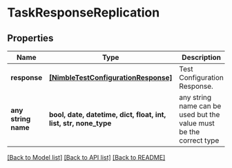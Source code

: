 # TaskResponseReplication


## Properties
Name | Type | Description | Notes
------------ | ------------- | ------------- | -------------
**response** | [**[NimbleTestConfigurationResponse]**](NimbleTestConfigurationResponse.md) | Test Configuration Response. | [optional] 
**any string name** | **bool, date, datetime, dict, float, int, list, str, none_type** | any string name can be used but the value must be the correct type | [optional]

[[Back to Model list]](../README.md#documentation-for-models) [[Back to API list]](../README.md#documentation-for-api-endpoints) [[Back to README]](../README.md)


